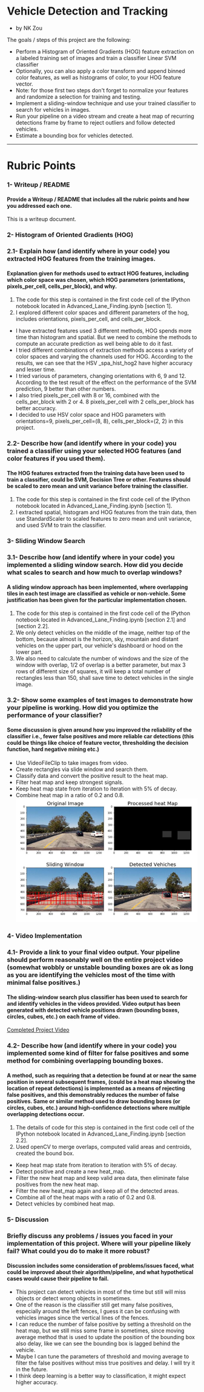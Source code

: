 # Vehicle Detection and Tracking
- by NK Zou

The goals / steps of this project are the following:

* Perform a Histogram of Oriented Gradients (HOG) feature extraction on a labeled training set of images and train a classifier Linear SVM classifier
* Optionally, you can also apply a color transform and append binned color features, as well as histograms of color, to your HOG feature vector. 
* Note: for those first two steps don't forget to normalize your features and randomize a selection for training and testing.
* Implement a sliding-window technique and use your trained classifier to search for vehicles in images.
* Run your pipeline on a video stream and create a heat map of recurring detections frame by frame to reject outliers and follow detected vehicles.
* Estimate a bounding box for vehicles detected.

---

# Rubric Points
  
### 1- Writeup / README
#### Provide a Writeup / README that includes all the rubric points and how you addressed each one.
  
This is a writeup document.  
  
  
### 2- Histogram of Oriented Gradients (HOG)
### 2.1- Explain how (and identify where in your code) you extracted HOG features from the training images.
#### Explanation given for methods used to extract HOG features, including which color space was chosen, which HOG parameters (orientations, pixels_per_cell, cells_per_block), and why.
  
1) The code for this step is contained in the first code cell of the IPython notebook located in Advanced_Lane_Finding.ipynb [section 1].  
2) I explored different color spaces and different parameters of the hog, includes orientations, pixels_per_cell, and cells_per_block.  
* I have extracted features used 3 different methods, HOG spends more time than histogram and spatial. But we need to combine the methods to compute an accurate prediction as well being able to do it fast.  
* I tried different combinations of extraction methods access a variety of color spaces and varying the channels used for HOG. According to the results, we can see that the HSV _spa_hist_hog2 have higher accuracy and lesser time.  
* I tried various of parameters, changing orientations with 6, 9 and 12. According to the test result of the effect on the performance of the SVM prediction,  9 better than other numbers.  
* I also tried pixels_per_cell with 8 or 16,  combined with the cells_per_block with 2 or 4. 8 pixels_per_cell with 2 cells_per_block has better accuracy.  
* I decided to use HSV color space and HOG parameters with orientations=9, pixels_per_cell=(8, 8), cells_per_block=(2, 2) in this project.  
  
### 2.2- Describe how (and identify where in your code) you trained a classifier using your selected HOG features (and color features if you used them).
#### The HOG features extracted from the training data have been used to train a classifier, could be SVM, Decision Tree or other. Features should be scaled to zero mean and unit variance before training the classifier.
  
1) The code for this step is contained in the first code cell of the IPython notebook located in Advanced_Lane_Finding.ipynb [section 1].  
2) I extracted spatial, histogram and HOG features from the train data, then use StandardScaler to scaled features to zero mean and unit variance, and used SVM to train the classifier.  
  
  
### 3- Sliding Window Search
### 3.1- Describe how (and identify where in your code) you implemented a sliding window search. How did you decide what scales to search and how much to overlap windows?
#### A sliding window approach has been implemented, where overlapping tiles in each test image are classified as vehicle or non-vehicle. Some justification has been given for the particular implementation chosen.
  
1) The code for this step is contained in the first code cell of the IPython notebook located in Advanced_Lane_Finding.ipynb [section 2.1] and [section 2.2].  
2) We only detect vehicles on the middle of the image, neither top of the bottom, because almost is the horizon, sky, mountain and distant vehicles on the upper part, our vehicle's dashboard or hood on the lower part.  
3) We also need to calculate the number of windows and the size of the window with overlap, 1/2 of overlap is a better parameter, but max 3 rows of different size of squares, it will keep a total number of rectangles less than 150, shall save time to detect vehicles in the single image.  
  
### 3.2- Show some examples of test images to demonstrate how your pipeline is working. How did you optimize the performance of your classifier?
#### Some discussion is given around how you improved the reliability of the classifier i.e., fewer false positives and more reliable car detections (this could be things like choice of feature vector, thresholding the decision function, hard negative mining etc.)
  
* Use VideoFileClip to take images from video.  
* Create rectangles via slide window and search them.  
* Classify data and convert the positive result to the heat map.  
* Filter heat map and keep strongest signals.  
* Keep heat map state from iteration to iteration with 5% of decay.  
* Combine heat map in a ratio of 0.2 and 0.8.  
![](output_images/debug.JPG)  
  
### 4- Video Implementation
### 4.1- Provide a link to your final video output. Your pipeline should perform reasonably well on the entire project video (somewhat wobbly or unstable bounding boxes are ok as long as you are identifying the vehicles most of the time with minimal false positives.)
#### The sliding-window search plus classifier has been used to search for and identify vehicles in the videos provided. Video output has been generated with detected vehicle positions drawn (bounding boxes, circles, cubes, etc.) on each frame of video.
  
[Completed Project Video](https://twitter.com/samurai_robot/status/830292963829821440)   
  
### 4.2- Describe how (and identify where in your code) you implemented some kind of filter for false positives and some method for combining overlapping bounding boxes.
#### A method, such as requiring that a detection be found at or near the same position in several subsequent frames, (could be a heat map showing the location of repeat detections) is implemented as a means of rejecting false positives, and this demonstrably reduces the number of false positives. Same or similar method used to draw bounding boxes (or circles, cubes, etc.) around high-confidence detections where multiple overlapping detections occur.
  
1) The details of code for this step is contained in the first code cell of the IPython notebook located in Advanced_Lane_Finding.ipynb [section 2.2].  
2) Used openCV to merge overlaps, computed valid areas and centroids, created the bound box.  
* Keep heat map state from iteration to iteration with 5% of decay.  
* Detect positive and create a new heat_map.  
* Filter the new heat map and keep valid area data, then eliminate false positives from the new heat map.  
* Filter the new heat_map again and keep all of the detected areas.  
* Combine all of the heat maps with a ratio of 0.2 and 0.8.  
* Detect vehicles by combined heat map.  
  
### 5- Discussion
### Briefly discuss any problems / issues you faced in your implementation of this project. Where will your pipeline likely fail? What could you do to make it more robust?
#### Discussion includes some consideration of problems/issues faced, what could be improved about their algorithm/pipeline, and what hypothetical cases would cause their pipeline to fail.
  
* This project can detect vehicles in most of the time but still will miss objects or detect wrong objects in sometimes.  
* One of the reason is the classifier still get many false positives, especially around the left fences, I guess it can be confusing with vehicles images since the vertical lines of the fences.  
* I can reduce the number of false positive by setting a threshold on the heat map, but we still miss some frame in sometimes, since moving average method that is used to update the position of the bounding box also delay, like we can see the bounding box is lagged behind the vehicle.  
* Maybe I can tune the parameters of threshold and moving average to filter the false positives without miss true positives and delay. I will try it in the future.  
* I think deep learning is a better way to classification, it might expect higher accuracy.  